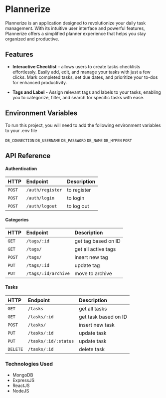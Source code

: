 
# Plannerize

Plannerize is an application designed to revolutionize your daily task management. With its intuitive user 
interface and powerful features, Plannerize offers a simplified planner experience that helps you stay 
organized and productive.

## Features

- **Interactive Checklist** – allows users to create tasks checklists effortlessly. Easily add, edit, and manage your tasks with just a few clicks. Mark completed tasks, set due dates, and prioritize your to-dos for enhanced productivity.

- **Tags and Label** - Assign relevant tags and labels to your tasks, enabling you to categorize, filter, and search for specific tasks with ease.

## Environment Variables

To run this project, you will need to add the following environment variables to your .env file

`DB_CONNECTION`
`DB_USERNAME`
`DB_PASSWORD`
`DB_NAME`
`DB_HYPEN`
`PORT`

## API Reference

#### Authentication

| HTTP | Endpoint     | Description                |
| :-------- | :------- | :---------------- |
| `POST` | `/auth/register` | to register |
| `POST` | `/auth/login` | to login |
| `POST` | `/auth/logout` | to log out |

#### Categories

| HTTP | Endpoint     | Description                |
| :-------- | :------- | :---------------- |
| `GET` | `/tags/:id` | get tag based on ID |
| `GET` | `/tags/` | get all active tags |
| `POST` | `/tags/` | insert new tag |
| `PUT` | `/tags/:id` | update tag |
| `PUT` | `/tags/:id/archive` | move to archive |

#### Tasks

| HTTP | Endpoint     | Description                |
| :-------- | :------- | :---------------- |
| `GET` | `/tasks` | get all tasks |
| `GET` | `/tasks/:id` | get task based on ID |
| `POST` | `/tasks/` | insert new task |
| `PUT` | `/tasks/:id` | update task |
| `PUT` | `/tasks/:id/:status` | update task |
| `DELETE` | `/tasks/:id` | delete task |

### Technologies Used

- MongoDB
- ExpressJS
- ReactJS
- NodeJS




